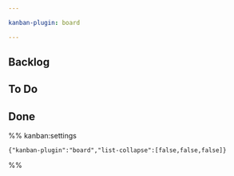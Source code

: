 ```yaml
---

kanban-plugin: board

---
```


## Backlog



## To Do



## Done





%% kanban:settings
```
{"kanban-plugin":"board","list-collapse":[false,false,false]}
```
%%